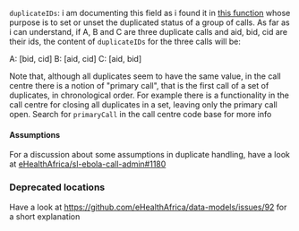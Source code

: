 `duplicateIDs`: i am documenting this field as i found it in [this
function](https://github.com/eHealthAfrica/sl-ebola-call-admin/blob/b7e743b4114d0c12aa98f945029ee6dba8cc8671/app/scripts/services/duplicate-calls.js#L31-L50)
whose purpose is to set or unset the duplicated status of a group of
calls. As far as i can understand, if A, B and C are three duplicate
calls and aid, bid, cid are their ids, the content of `duplicateIDs`
for the three calls will be:

A: [bid, cid]
B: [aid, cid]
C: [aid, bid]

Note that, although all duplicates seem to have the same value, in the
call centre there is a notion of "primary call", that is the first
call of a set of duplicates, in chronological order. For example there
is a functionality in the call centre for closing all duplicates in a
set, leaving only the primary call open. Search for `primaryCall` in
the call centre code base for more info

#### Assumptions

For a discussion about some assumptions in duplicate handling, have a look at [eHealthAfrica/sl-ebola-call-admin#1180](https://github.com/eHealthAfrica/sl-ebola-call-admin/issues/1180)

### Deprecated locations

Have a look at https://github.com/eHealthAfrica/data-models/issues/92
for a short explanation
